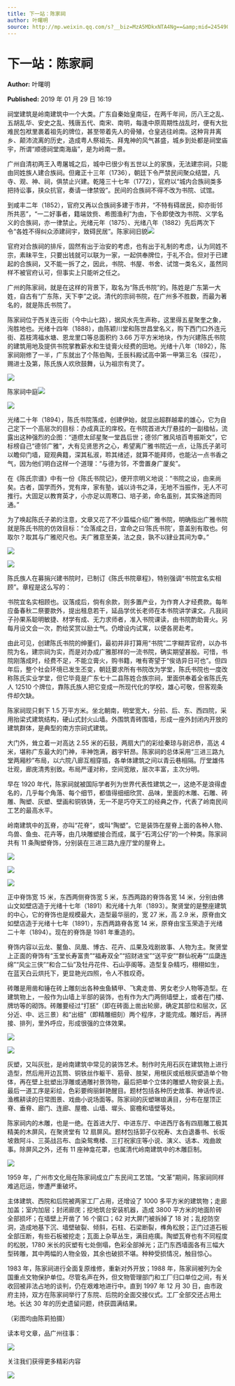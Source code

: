 ```yaml
---
title: 下一站：陈家祠
author: 叶曙明
source: http://mp.weixin.qq.com/s?__biz=MzA5MDkxNTA4Ng==&amp;mid=2454907744&amp;idx=1&amp;sn=e2dbc65e500bb9a48a05d37ae99ac90f&amp;chksm=87a22301b0d5aa1738828458e2dee0038390ad2b1739bc95aa02d79bc31c4e62ab6de8538ea2#rd
---
```


# 下一站：陈家祠

**Author:** 叶曙明

**Published:** 2019 年 01 月 29 日 16:19

祠堂建筑是岭南建筑中一个大类。广东自秦始皇南征，在两千年间，历八王之乱、五胡乱华、安史之乱、残唐五代、南宋、南明，每逢中原周期性战乱时，便有大批难民包袱里裹着祖先的牌位，甚至带着先人的骨殖，仓皇逃往岭南。这种背井离乡、颠沛流离的历史，造成粤人祭祖先、拜鬼神的风气甚盛，城乡到处都是祠堂庙宇，所谓“顺德祠堂南海庙”，是为岭南一景。

广州自清初两王入粤屠城之后，城中已很少有五世以上的家族，无法建宗祠，只能由同姓族人建合族祠。但雍正十三年（1736），朝廷下令严禁民间聚众结盟，凡寺、观、神、祠，俱禁止兴建。乾隆三十七年（1772），官府以“城内合族祠类多把持讼事，挟众抗官，奏请一律禁毁”。民间的合族祠不得不改为书院、试馆。

到咸丰二年（1852），官府又再以合族祠多建于市井，“不特有碍居民，抑亦街邻所共恶”，“一二好事者，籍端敛赀、希图渔利”为由，下令即使改为书院、义学名义的合族祠，亦一律禁止。光绪元年（1875）、光绪八年（1882）先后两次下令“各姓不得纠众添建祠宇，致碍民居”。陈家祠旧貌![](https://mmbiz.qpic.cn/mmbiz_jpg/PJWG74pLsMZnIpzazR7fGCu9ibEZJQ4g1HwIlonpYPDwuRRZdydZ21F983Suejc6lalZChyU6eVbEYWTsOk6ZgA/640?wx_fmt=jpeg)

官府对合族祠的排斥，固然有出于治安的考虑，也有出于礼制的考虑，认为同姓不宗，素昧平生，只要出钱就可以联为一家，一起供奉牌位，于礼不合。但对于已建起的合族祠，又不能一拆了之，因此，书院、书屋、书舍、试馆一类名义，虽然同样不被官府认可，但事实上只能听之任之。

广州的陈家祠，就是在这样的背景下，取名为“陈氏书院”的。陈姓是广东第一大姓，自古有“广东陈，天下李”之说。清代的宗祠书院，在广州多不胜数，而最为著名的，就是陈氏书院了。

陈家祠位于西关连元街（今中山七路），据风水先生声称，这里得五星聚奎之象，洵胜地也。光绪十四年（1888），由陈颖川堂和陈世昌堂名义，购下西门口外连元街、荔枝湾福水塘、恩龙里口等总面积约 3.66 万平方米地块，作为兴建陈氏书院的建筑用地及提供书院掌教薪水和生徒膏火经费的田地。光绪十八年（1892），陈家祠刚修了一半，广东就出了个陈伯陶，壬辰科殿试高中第一甲第三名（探花），赐进士及第，陈氏族人欢欣鼓舞，认为祖宗有灵了。

![](https://mmbiz.qpic.cn/mmbiz_png/Ljib4So7yuWg7mHaRHicetnTdNL9m1Erv6qoEmiclqtgh2n1Qv0544fRCm1CIzbbia6w2TaLC03SLjq9syEMoIAsIg/640?wx_fmt=png)

陈家祠中庭![](https://mmbiz.qpic.cn/mmbiz_jpg/PJWG74pLsMZnIpzazR7fGCu9ibEZJQ4g1w1r4BtxbXpeLKt8Ap5Q168pic6p17DwcltxVgHenGLQEYx3NyMiczu2g/640?wx_fmt=jpeg)

![](https://mmbiz.qpic.cn/mmbiz_png/Ljib4So7yuWg7mHaRHicetnTdNL9m1Erv6vGkLmsmd1wcXmjC3CFc1aaBtMIMGGoOFXarbVaOFjO9BuAsOjcuPRQ/640?wx_fmt=png)

光绪二十年（1894），陈氏书院落成，创建伊始，就显出超群越辈的雄心，它为自己定下一个高层次的目标：办成真正的庠校。在书院首进大厅悬挂的一副楹帖，流露出这种强烈的企图：“道缵太邱星聚一堂昌后世；德邻广雅风培百粤振斯文”，它标榜自己“德邻广雅”，大有见贤思齐之心，希望离广雅书院近一点，让陈氏子弟可以瞻仰门墙，窥观典籍，深其私淑，聆其绪述，就算不能拜师，也能沾一点书香之气，因为他们明白这样一个道理：“与德为邻，不啻置身广厦矣”。

在《陈氏宗谱》中有一份《陈氏书院记》，便开宗明义地说：“书院之设，由来尚矣。古者，国学而外，党有庠，家有塾，诚以诗书之泽，无地不当振作，无人不可推行。大固足以教育英才，小亦足以周寒口、培子弟，命名虽别，其实殊途而同通。”

为了唤起陈氏子弟的注意，文章又花了不少篇幅介绍广雅书院，明确指出广雅书院就是陈氏书院的仿效目标：“佥落成之日，宜命之曰‘陈氏书院’，意盖别有取也。何取尔？取其与广雅咫尺也。夫广雅意至美，法之良，孰不以肄业其间为幸。”

![](https://mmbiz.qpic.cn/mmbiz_png/Ljib4So7yuWg7mHaRHicetnTdNL9m1Erv6ftztEQtXrOu3ibadQEMQjjjr8SQ9g5tXhPT4QccNLYoa5ibSkostHxicA/640?wx_fmt=png)

![](https://mmbiz.qpic.cn/mmbiz_jpg/PJWG74pLsMZnIpzazR7fGCu9ibEZJQ4g1TUywTMPCQ5tUwOe04BgcdQpDOw2OAffQJHh28fKM6SAR8ic8qZu1WBQ/640?wx_fmt=jpeg)

陈氏族人在募捐兴建书院时，已制订《陈氏书院章程》，特别强调“书院宜名实相顾”。章程是这么写的：

书院宜名实相顾也。议落成后，倘有余款，则多置产业，为作育人才经费款。每年应备春秋二祭要款外，提出租息若干，延品学优长老师在本书院讲学课文。凡我祠子孙果系聪明敏捷、材学有成、无力求师者，准入书院课读，由书院酌助膏火。另每月设文会一次，酌给奖赏以励士气。仍增设内试寓，以便各房赴考。

由此可见，创建陈氏书院的绅董们，最初并非打算用“书院”二字糊弄官府，以办书院为名，建宗祠为实，而是对办成广雅那样的一流书院，确实期望甚殷。可惜，书院刚落成时，经费不足，不能立膏火，购书籍，唯有寄望于“俟诰异日可也”。但四年后，整个社会环境已发生丕变，朝廷要求所有书院改为学堂，陈氏书院也一度改称陈氏实业学堂，但它毕竟是广东七十二县陈姓合族宗祠，里面供奉着全省陈氏先人 12510 个牌位，靠陈氏族人把它变成一所现代化的学校，雄心可敬，但客观条件却欠缺。

陈家祠现只剩下 1.5 万平方米。坐北朝南，明堂宽大，分前、后、东、西四院，采用抬梁式建筑结构，硬山式封火山墙。外围筑青砖围墙，形成一座外封闭内开放的建筑群体，是典型的南方宗祠式建筑。

大门外，耸立着一对高达 2.55 米的石鼓，两扇大门的彩绘秦琼与尉迟恭，高达 4 米，堪称广东最大的门神，丰神饱满，器宇轩昂。陈家祠的总体采用“三进三路九堂两厢杪”布局，以六院八廊互相穿插，各单体建筑之间以青云巷相隔。厅堂雄伟壮观，廊庑清秀别致。布局严谨对称，空间宽敞，层次丰富，主次分明。

早在 1920 年代，陈家祠就被国际学者列为世界代表性建筑之一，这绝不是浪得虚名的，几乎每个角落、每个细节，都值得细细欣赏、品味，里面的木雕、石雕、砖雕、陶塑、灰塑、壁画和铜铁铸，无一不是巧夺天工的经典之作，代表了岭南民间工艺的最高水平。

岭南建筑中的瓦脊，亦叫“花脊”，或叫“陶塑”。它是装饰在屋脊上面的各种人物、鸟兽、鱼虫、花卉等，由几块雕塑接合而成，属于“石湾公仔”的一个种类。陈家祠共有 11 条陶塑脊饰，分别装在三进三路九座厅堂的屋脊上。

![](https://mmbiz.qpic.cn/mmbiz_jpg/PJWG74pLsMZnIpzazR7fGCu9ibEZJQ4g1WxaXKavWKYWL31oZYicsWteBm50Acr01Gropz6n7PRoaTRTZAXeZezg/640?wx_fmt=jpeg)

![](https://mmbiz.qpic.cn/mmbiz_jpg/PJWG74pLsMZnIpzazR7fGCu9ibEZJQ4g1GHeDxdaomxTYBMu6Mlro9uVqMNYuyL7QVbMcpOfHhzfpSicqZNXJxvg/640?wx_fmt=jpeg)

![](https://mmbiz.qpic.cn/mmbiz_jpg/PJWG74pLsMZnIpzazR7fGCu9ibEZJQ4g1Aoxsa1B8XHn3CMB2JPs0Xf90QOia4Hf05ic3DoIen8vCtGsicGp9Flh1A/640?wx_fmt=jpeg)

正中脊饰宽 15 米，东西两侧脊饰宽 5 米，东西两路的脊饰各宽 14 米，分别由佛山文如壁店造于光绪十七年（1891）和光绪十九年（1893）。聚贤堂的是整座建筑的中心，它的脊饰也是规模最大，造型最华丽的，宽 27 米，高 2.9 米，原脊由文如壁店造于光绪十七年（1891），东西两路脊各宽 14 米，原脊由宝玉荣造于光绪二十年（1894）。现在的脊饰是 1981 年重造的。

脊饰内容以云龙、鳌鱼、凤凰、博古、花卉、瓜果及戏剧故事、人物为主。聚贤堂上正面的脊饰有“玉堂长寿富贵”“福寿双全”“招财进宝”“送平安”“群仙祝寿”“瓜瓞连绵”“风尘三侠”“和合二仙”及牡丹花件、石山亭阁等。造型复杂精巧，栩栩如生，在蓝天白云烘托下，更显艳光四照，令人不胜叹奇。

砖雕是用凿和锤在砖上雕刻出各种虫鱼鳞甲、飞禽走兽、男女老少人物等造型。在建筑物上，一般作为山墙上半部的装饰，也有作为大门两侧墙壁上，或者在门楼、牌坊等的砌饰。砖雕要经过“打胚”（即在砖面上凿出轮廓，确定其部位和层次，区分近、中、远三景）和“出细”（即精雕细刻）两个程序，才能完成。雕好后，再拼接、排列，里外呼应，形成很强的立体效果。

![](https://mmbiz.qpic.cn/mmbiz_png/Ljib4So7yuWhtu1EXM1efJ7eJ7dibLruMvG3GPMBuZcfCgXFFOtibiaz6aDLSdCRUoibB3acicIWzBSZXYbXCwv0xN3w/640?wx_fmt=png)

![](https://mmbiz.qpic.cn/mmbiz_jpg/PJWG74pLsMZnIpzazR7fGCu9ibEZJQ4g1EHDGthuFozictrbw54sWjghIz79wtZv9sYJ1RPbRadmLjTwjYv59R7A/640?wx_fmt=jpeg)

灰塑，又叫灰批，是岭南建筑中常见的装饰艺术。制作时先用石灰在建筑物上进行造型，然后用开边瓦筒、铜铁丝作躯干、筋骨、肢架，用根灰或纸根灰塑造单个物体，再在壁上批塑出浮雕或通雕衬景饰物，最后把单个立体的雕塑人物安装上去。最后一道工序是彩绘，色彩要绚丽鲜艳醒目。题材包括各种历史故事、神话传说、渔樵耕读的日常图景、戏曲小说场面等。陈家祠的灰塑琳琅满目，分布在屋顶正脊、垂脊、廊门、连廊、屋檐、山墙、墀头、窗檐和墙壁等处。

陈家祠内的木雕，也是一绝。在首进大厅、中进东厅、中进西厅各有四扇雕工极其精美的木屏风，在聚贤堂有 12 扇屏风。题材包括郭子仪祝寿、太白退番书、长坂坡救阿斗、三英战吕布、血染鸳鸯楼、三打祝家庄等小说、演义、话本、戏曲故事。除屏风之外，还有 11 座神龛花罩，也属清代岭南建筑中的木雕巨制。

![](https://mmbiz.qpic.cn/mmbiz_jpg/PJWG74pLsMZnIpzazR7fGCu9ibEZJQ4g1hJLT0ZZdHxdKrATjxQZSbiaHaTyJhhJugbtbIx7mQA6QNeh5HyNtD6g/640?wx_fmt=jpeg)

1959 年，广州市文化局在陈家祠成立广东民间工艺馆。“文革”期间，陈家祠同样难逃厄运，惨遭严重破坏。

主体建筑、西院和后院被两家工厂占用，还增设了 1000 多平方米的建筑物；走廊加盖；室内加层；封闭廊庑；挖地筑台安装机器，造成 3800 平方米的地面阶砖全部损坏；在墙壁上开凿了 16 个窗口；62 对大屏门被拆掉了 18 对；乱挖防空洞，造成地基下沉、墙壁破裂、倾斜，石柱、石梁断裂，榫角松脱；正门过道石板全部压断，有些石板被挖走；瓦面上杂草丛生，满目疮痍。陶塑瓦脊也有不同程度的松脱，1780 米长的灰塑有七处倒塌，色彩全部掉光；正门东西墙面各有三幅大型砖雕，其中两幅的人物全毁，其余也破损不堪。种种受损情况，触目惊心。

1983 年，陈家祠进行全面复原维修，重新对外开放；1988 年，陈家祠被列为全国重点文物保护单位。尽管名声在外，但文物管理部门和工厂归口单位之间，有关收回被非法占地的谈判，仍在艰难地进行中。直到 1997 年 12 月 30 日，由市政府主持，双方在陈家祠举行了东院、后院的全面交接仪式。工厂全部交还占用土地。长达 30 年的历史遗留问题，终获圆满结果。

（彩图均由陈莉拍摄）

读本号文章，品广州往事：

![](https://mmbiz.qpic.cn/mmbiz_png/Ljib4So7yuWjTALEtD9icZc0uHS2cFutrbVJJ7iaEEkCzia42ZbBsPzywhM3LSyxUVrVNPSqiaNsXmmKibJJiaFcLSuRQ/640?wx_fmt=png)

关注我们获得更多精彩内容

![](https://mmbiz.qpic.cn/mmbiz_jpg/PJWG74pLsMZnIpzazR7fGCu9ibEZJQ4g1icEnbH9qDGupQqn0UicpkYy4HpF0mdZXHzjCl00T7o8gNSa6clkrExuA/640?wx_fmt=jpeg)

